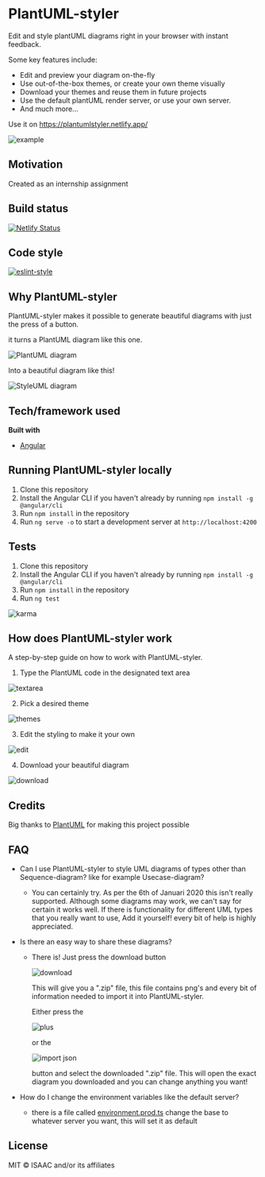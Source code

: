 # PlantUML-styler
Edit and style plantUML diagrams right in your browser with instant feedback. 

Some key features include:
* Edit and preview your diagram on-the-fly
* Use out-of-the-box themes, or create your own theme visually
* Download your themes and reuse them in future projects
* Use the default plantUML render server, or use your own server.
* And much more...

Use it on https://plantumlstyler.netlify.app/

![example](https://github.com/isaaceindhoven/plantuml-styler/blob/master/Readme_Assets/example.png)

## Motivation
Created as an internship assignment

## Build status
[![Netlify Status](https://api.netlify.com/api/v1/badges/9865bac2-1f35-45f2-b804-46108e7fc7c8/deploy-status)](https://app.netlify.com/sites/plantumlstyler/deploys)

## Code style
[![eslint-style](https://img.shields.io/badge/code%20style-eslint-brightgreen.svg?style=flat)](https://github.com/palantir/tslint)
 
## Why PlantUML-styler
PlantUML-styler makes it possible to generate beautiful diagrams with just the press of a button.

it turns a PlantUML diagram like this one.

![PlantUML diagram](https://github.com/isaaceindhoven/plantuml-styler/blob/master/Readme_Assets/plantuml.png)

Into a beautiful diagram like this! 

![StyleUML diagram](https://github.com/isaaceindhoven/plantuml-styler/blob/master/Readme_Assets/styleuml.png)

## Tech/framework used
<b>Built with</b>
- [Angular](https://angular.io/)

## Running PlantUML-styler locally
1. Clone this repository
2. Install the Angular CLI if you haven't already by running `npm install -g @angular/cli`
3. Run `npm install` in the repository
4. Run `ng serve -o` to start a development server at `http://localhost:4200`

## Tests
1. Clone this repository
2. Install the Angular CLI if you haven't already by running `npm install -g @angular/cli`
3. Run `npm install` in the repository
4. Run `ng test`

![karma](https://github.com/isaaceindhoven/plantuml-styler/blob/master/Readme_Assets/karma.png)

## How does PlantUML-styler work
A step-by-step guide on how to work with PlantUML-styler.
1. Type the PlantUML code in the designated text area 

![textarea](https://github.com/isaaceindhoven/plantuml-styler/blob/master/Readme_Assets/textarea.png)

2. Pick a desired theme 

![themes](https://github.com/isaaceindhoven/plantuml-styler/blob/master/Readme_Assets/themes.png)

3. Edit the styling to make it your own 

![edit](https://github.com/isaaceindhoven/plantuml-styler/blob/master/Readme_Assets/edit.png)

4. Download your beautiful diagram 

![download](https://github.com/isaaceindhoven/plantuml-styler/blob/master/Readme_Assets/download.png)

## Credits
Big thanks to [PlantUML](https://plantuml.com/) for making this project possible 

## FAQ
- Can I use PlantUML-styler to style UML diagrams of types other than Sequence-diagram? like for example Usecase-diagram?
  - You can certainly try. As per the 6th of Januari 2020 this isn't really supported. Although some diagrams may work, we can't say for   certain it works well. If there is functionality for different UML types that you really want to use, Add it yourself! every bit of     help is highly appreciated.

- Is there an easy way to share these diagrams?
  - There is! Just press the download button 
  
    ![download](https://github.com/isaaceindhoven/plantuml-styler/blob/master/Readme_Assets/download.png)
    
    This will give you a ".zip" file, this file contains png's and every bit of information needed to import it into PlantUML-styler.
    
    Either press the 
    
    ![plus](https://github.com/isaaceindhoven/plantuml-styler/blob/master/Readme_Assets/Plus.png)
    
    or the 
    
    ![import json](https://github.com/isaaceindhoven/plantuml-styler/blob/master/Readme_Assets/ImportJSON.png)
    
    button and select the downloaded ".zip" file.
    This will open the exact diagram you downloaded and you can change anything you want!
- How do I change the environment variables like the default server?
  - there is a file called [environment.prod.ts](https://github.com/isaaceindhoven/plantuml-styler/blob/master/src/environments/environment.prod.ts) change the base to whatever server you want, this will set it as default

## License
MIT © ISAAC and/or its affiliates
